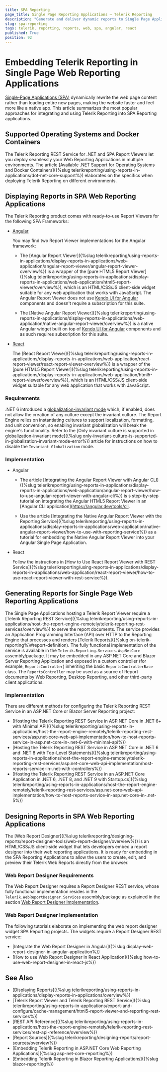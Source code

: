 ```yaml
---
title: SPA Reporting
page_title: Single Page Reporting Applications – Telerik Reporting
description: "Generate and deliver dynamic reports to Single Page Applications using Telerik Reporting."
slug: spa-reporting
tags: telerik, reporting, reports, web, spa, angular, react
published: True
position: 92
---
```


# Embedding Telerik Reporting in Single Page Web Reporting Applications

[Single-Page Applications (SPA)](https://en.wikipedia.org/wiki/Single-page_application) dynamically rewrite the web page content rather than loading entire new pages, making the website faster and feel more like a native app. This article summarizes the most popular approaches for integrating and using Telerik Reporting into SPA Reporting applications.

## Supported Operating Systems and Docker Containers

The Telerik Reporting REST Service for .NET and SPA Report Viewers let you deploy seamlessly your Web Reporting Applications in multiple environments.
The article [Available .NET Support for Operating Systems and Docker Containers]({%slug telerikreporting/using-reports-in-applications/dot-net-core-support%}) elaborates on the specifics when deploying Telerik Reporting on different environments.

## Displaying Reports in SPA Web Reporting Applications

The Telerik Reporting product comes with ready-to-use Report Viewers for the following SPA Frameworks:

* [Angular](https://angular.dev/overview)

	You may find two Report Viewer implementations for the Angular framework:
	
	+ The [Angular Report Viewer]({%slug telerikreporting/using-reports-in-applications/display-reports-in-applications/web-application/angular-report-viewer/angular-report-viewer-overview%}) is a wrapper of the [pure HTML5 Report Viewer]({%slug telerikreporting/using-reports-in-applications/display-reports-in-applications/web-application/html5-report-viewer/overview%}), which is an HTML/CSS/JS client-side widget suitable for any web application that works with JavaScript. The Angular Report Viewer does not use [Kendo UI for Angular](https://www.telerik.com/kendo-angular-ui) components and doesn't require a subscription for this suite.

	+ The [Native Angular Report Viewer]({%slug telerikreporting/using-reports-in-applications/display-reports-in-applications/web-application/native-angular-report-viewer/overview%}) is a native Angular widget built on top of [Kendo UI for Angular](https://www.telerik.com/kendo-angular-ui) components and as such requires subscription for this suite.

* [React](https://react.dev/)

	The [React Report Viewer]({%slug telerikreporting/using-reports-in-applications/display-reports-in-applications/web-application/react-report-viewer/react-report-viewer-overview%}) is a wrapper of the [pure HTML5 Report Viewer]({%slug telerikreporting/using-reports-in-applications/display-reports-in-applications/web-application/html5-report-viewer/overview%}), which is an HTML/CSS/JS client-side widget suitable for any web application that works with JavaScript.

### Requirements

.NET 6 introduced a [globalization-invariant mode](https://learn.microsoft.com/en-us/dotnet/core/runtime-config/globalization) which, if enabled, does not allow the creation of any culture except the invariant culture. The Report Engine relies on instantiating cultures to support localization, formatting, and unit conversion, so enabling invariant globalization will break the engine's functionality. Refer to the [Only invariant culture is supported in globalization-invariant mode]({%slug only-invariant-culture-is-supported-in-globalization-invariant-mode-error%}) article for instructions on how to disable the `Invariant Globalization` mode.

### Implementation

* Angular

	+ The article [Integrating the Angular Report Viewer with Angular CLI]({%slug telerikreporting/using-reports-in-applications/display-reports-in-applications/web-application/angular-report-viewer/how-to-use-angular-report-viewer-with-angular-cli%}) is s step-by-step tutorial on integrating the Angular HTML5 Report Viewer in an [Angular CLI application](https://angular.dev/tools/cli.

	+ Use the article [Integrating the Native Angular Report Viewer with the Reporting Service]({%slug telerikreporting/using-reports-in-applications/display-reports-in-applications/web-application/native-angular-report-viewer/how-to-use-with-reporting-service%}) as a tutorial for embedding the Native Angular Report Viewer into your Angular Single Page Application.

* React

	Follow the instructions in [How to Use React Report Viewer with REST Service]({%slug telerikreporting/using-reports-in-applications/display-reports-in-applications/web-application/react-report-viewer/how-to-use-react-report-viewer-with-rest-service%}).

## Generating Reports for Single Page Web Reporting Applications

The Single Page Applications hosting a Telerik Report Viewer require a [Telerik Reporting REST Service]({%slug telerikreporting/using-reports-in-applications/host-the-report-engine-remotely/telerik-reporting-rest-services/overview%}) to serve the report documents. The service provides an Application Programming Interface (API) over HTTP to the Reporting Engine that processes and renders [Telerik Reports]({%slug on-telerik-reporting%}#report-definition). The fully functional implementation of the service is available in the `Telerik.Reporting.Services.AspNetCore` assembly/package. It may be embedded in any ASP.NET Core and Blazor Server Reporting Application and exposed in a custom controller (for example, `ReportsController`) inheriting the basic `ReportsControllerBase` class. The `ReportsController` may be used as a source of Report documents by Web Reporting, Desktop Reporting, and other third-party client applications.

### Implementation

There are different methods for configuring the Telerik Reporting REST Service in an ASP.NET Core or Blazor Server Reporting project:

* [Hosting the Telerik Reporting REST Service in ASP.NET Core in .NET 6+ with Minimal API]({%slug telerikreporting/using-reports-in-applications/host-the-report-engine-remotely/telerik-reporting-rest-services/asp.net-core-web-api-implementation/how-to-host-reports-service-in-asp.net-core-in-.net-6-with-minimal-api%})
* [Hosting the Telerik Reporting REST Service in ASP.NET Core in .NET 6 and .NET 8 with Top-Level Statements]({%slug telerikreporting/using-reports-in-applications/host-the-report-engine-remotely/telerik-reporting-rest-services/asp.net-core-web-api-implementation/host-reports-service-in-.net-with-controllers%})
* [Hosting the Telerik Reporting REST Service in an ASP.NET Core Application in .NET 6, .NET 8, and .NET 9 with Startup.cs]({%slug telerikreporting/using-reports-in-applications/host-the-report-engine-remotely/telerik-reporting-rest-services/asp.net-core-web-api-implementation/how-to-host-reports-service-in-asp.net-core-in-.net-5%})

## Designing Reports in SPA Web Reporting Applications

The [Web Report Designer]({%slug telerikreporting/designing-reports/report-designer-tools/web-report-designer/overview%}) is an HTML/CSS/JS client-side widget that lets developers embed a report designer into their web reporting applications. It is ready for embedding in the SPA Reporting Applications to allow the users to create, edit, and preview their Telerik Web Reports directly from the browser.

### Web Report Designer Requirements

The Web Report Designer requires a Report Designer REST service, whose fully functional implementation resides in the `Telerik.WebReportDesigner.Services` assembly/package as explained in the section [Web Report Designer Implementation](#web-report-designer-implementation).

### Web Report Designer Implementation

The following tutorials elaborate on implementing the web report designer widget SPA Reporting projects. The widgets require a Report Designer REST service:

* [Integrate the Web Report Designer in Angular]({%slug display-web-report-designer-in-angular-application%})
* [How to use Web Report Designer in React Application]({%slug how-to-use-web-report-designer-in-react-js%})

## See Also

* [Displaying Reports]({%slug telerikreporting/using-reports-in-applications/display-reports-in-applications/overview%})
* [Telerik Report Viewer and Telerik Reporting REST Service]({%slug telerikreporting/using-reports-in-applications/export-and-configure/cache-management/html5-report-viewer-and-reporting-rest-services%})
* [REST API Reference]({%slug telerikreporting/using-reports-in-applications/host-the-report-engine-remotely/telerik-reporting-rest-services/rest-api-reference/overview%})
* [Report Sources]({%slug telerikreporting/designing-reports/report-sources/overview%})
* [Embedding Telerik Reporting in ASP.NET Core Web Reporting Applications]({%slug asp-net-core-reporting%})
* [Embedding Telerik Reporting in Blazor Reporting Applications]({%slug blazor-reporting%})

